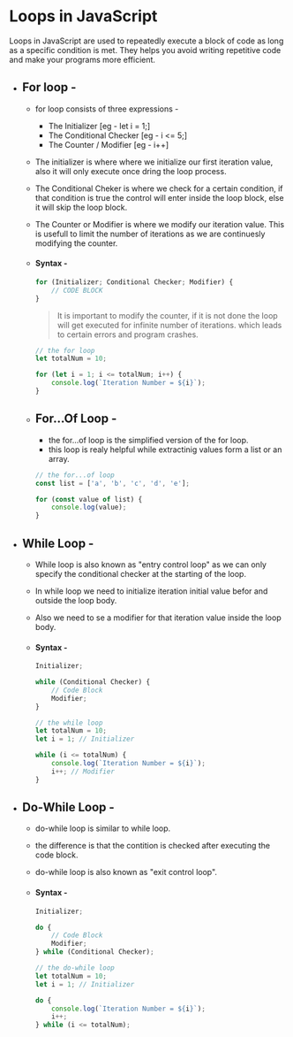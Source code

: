 # Loops in JavaScript

Loops in JavaScript are used to repeatedly execute a block of code as long as a specific condition is met. They helps you avoid writing repetitive code and make your programs more efficient.

- ## For loop -
  - for loop consists of three expressions -
    - The Initializer [eg - let i = 1;]
    - The Conditional Checker [eg - i <= 5;]
    - The Counter / Modifier [eg - i++]
  - The initializer is where where we initialize our first iteration value, also it will only execute once dring the loop process.
  - The Conditional Cheker is where we check for a certain condition, if that condition is true the control will enter inside the loop block, else it will skip the loop block.
  - The Counter or Modifier is where we modify our iteration value. This is usefull to limit the number of iterations as we are continuesly modifying the counter.
  - #### Syntax -
    ```js
    for (Initializer; Conditional Checker; Modifier) {
        // CODE BLOCK
    }
    ```
    > It is important to modify the counter, if it is not done the loop will get executed for infinite number of iterations. which leads to certain errors and program crashes.

    ```js
    // the for loop
    let totalNum = 10;

    for (let i = 1; i <= totalNum; i++) {
        console.log(`Iteration Number = ${i}`);
    }
    ```

  -   ## For...Of Loop -
      -   the for...of loop is the simplified version of the for loop.
      -   this loop is realy helpful while extractinig values form a list or an array.

        ```js
        // the for...of loop
        const list = ['a', 'b', 'c', 'd', 'e'];

        for (const value of list) {
            console.log(value);
        }
        ```

- ## While Loop - 
  - While loop is also known as "entry control loop" as we can only specify the conditional checker at the starting of the loop.
  - In while loop we need to initialize iteration initial value befor and outside the loop body.
  - Also we need to se a modifier for that iteration value inside the loop body.
  - #### Syntax -
    ```js
    Initializer;

    while (Conditional Checker) {
        // Code Block
        Modifier;
    }
    ```

    ```js
    // the while loop
    let totalNum = 10;
    let i = 1; // Initializer

    while (i <= totalNum) {
        console.log(`Iteration Number = ${i}`);
        i++; // Modifier
    }
    ```

- ## Do-While Loop -
  - do-while loop is similar to while loop.
  - the difference is that the contition is checked after executing the code block.
  - do-while loop is also known as "exit control loop".
  - #### Syntax - 
    ```js
    Initializer;

    do {
        // Code Block
        Modifier;
    } while (Conditional Checker);
    ```

    ```js
    // the do-while loop
    let totalNum = 10;
    let i = 1; // Initializer

    do {
        console.log(`Iteration Number = ${i}`);
        i++;
    } while (i <= totalNum);
    ```


